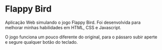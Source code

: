 # Flappy Bird
Aplicação Web simulando o jogo Flappy Bird. Foi desenvolvida para melhorar minhas habilidades em HTML, CSS e Javascript.

O jogo funciona um pouco diferente do original, para o pássaro subir aperte e segure qualquer botão do teclado.
